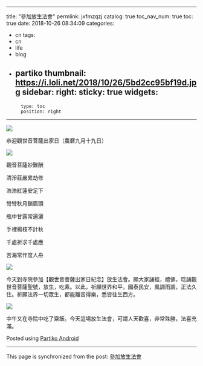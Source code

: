 
---
title: "參加放生法會"
permlink: jxfmzqzj
catalog: true
toc_nav_num: true
toc: true
date: 2018-10-26 08:34:09
categories:
- cn
tags:
- cn
- life
- blog
- partiko
thumbnail: https://i.loli.net/2018/10/26/5bd2cc95bf19d.jpg
sidebar:
    right:
        sticky: true
widgets:
    -
        type: toc
        position: right
---


![](https://i.loli.net/2018/10/26/5bd2cc95bf19d.jpg)


恭迎觀世音菩薩出家日（農曆九月十九日）


![](https://i.loli.net/2018/10/26/5bd2ccc43accf.jpg)


觀音菩薩妙難酬

清淨莊嚴累劫修

浩浩紅蓮安足下

彎彎秋月鎖眉頭

瓶中甘露常遍灑

手裡楊枝不計秋

千處祈求千處應

苦海常作度人舟


![](https://i.loli.net/2018/10/26/5bd2cd6827542.jpg)


今天到寺院參加【觀世音菩薩出家日紀念】放生法會。願大家誦經，禮佛，唸誦觀世音菩薩聖號，放生，吃素。以此，祈願世界和平，國泰民安，風調雨調，正法久住。祈願法界一切眾生，都能離苦得樂，悉皆往生西方。


![](https://i.loli.net/2018/10/26/5bd2ccf8e15e4.jpg)


中午又在寺院中吃了齋飯。今天這場放生法會，可謂人天歡喜，非常殊勝，法喜充滿。

Posted using [Partiko Android](https://steemit.com/@partiko-android)

- - -

This page is synchronized from the post: [參加放生法會](https://steemit.com/@sunai/jxfmzqzj)
